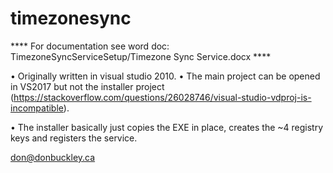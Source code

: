 # timezonesync

**** For documentation see word doc: TimezoneSyncServiceSetup/Timezone Sync Service.docx ****

•	Originally written in visual studio 2010.
•	The main project can be opened in VS2017 but not the installer project
  (https://stackoverflow.com/questions/26028746/visual-studio-vdproj-is-incompatible).

•	The installer basically just copies the EXE in place, creates the ~4 registry keys and registers the service.

don@donbuckley.ca

